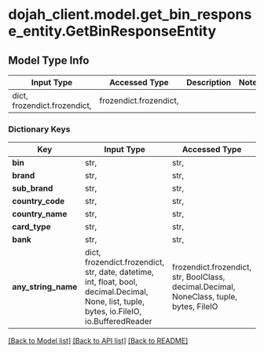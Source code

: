 # dojah_client.model.get_bin_response_entity.GetBinResponseEntity

## Model Type Info
Input Type | Accessed Type | Description | Notes
------------ | ------------- | ------------- | -------------
dict, frozendict.frozendict,  | frozendict.frozendict,  |  | 

### Dictionary Keys
Key | Input Type | Accessed Type | Description | Notes
------------ | ------------- | ------------- | ------------- | -------------
**bin** | str,  | str,  |  | [optional] 
**brand** | str,  | str,  |  | [optional] 
**sub_brand** | str,  | str,  |  | [optional] 
**country_code** | str,  | str,  |  | [optional] 
**country_name** | str,  | str,  |  | [optional] 
**card_type** | str,  | str,  |  | [optional] 
**bank** | str,  | str,  |  | [optional] 
**any_string_name** | dict, frozendict.frozendict, str, date, datetime, int, float, bool, decimal.Decimal, None, list, tuple, bytes, io.FileIO, io.BufferedReader | frozendict.frozendict, str, BoolClass, decimal.Decimal, NoneClass, tuple, bytes, FileIO | any string name can be used but the value must be the correct type | [optional]

[[Back to Model list]](../../README.md#documentation-for-models) [[Back to API list]](../../README.md#documentation-for-api-endpoints) [[Back to README]](../../README.md)

